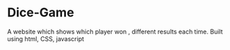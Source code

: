 # Dice-Game
A website which shows which player won , different results each time. Built using html, CSS, javascript

